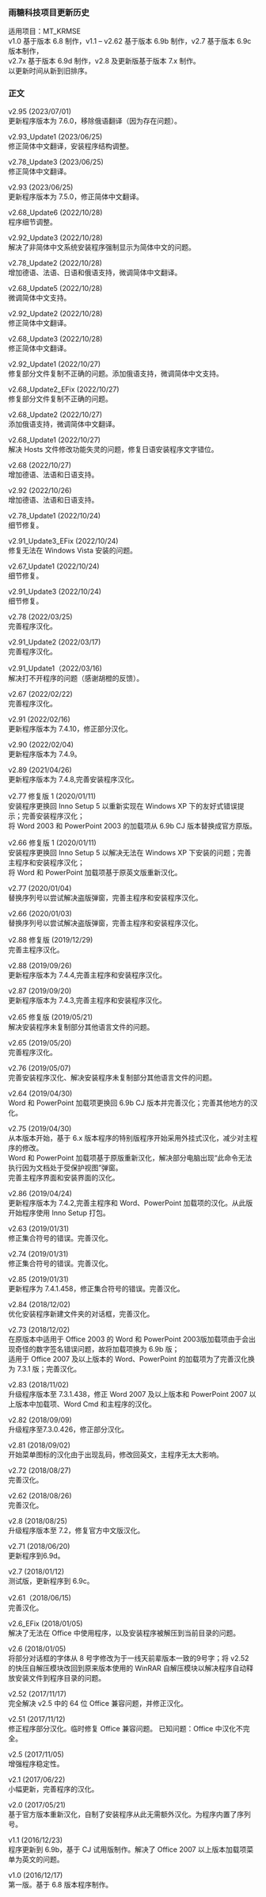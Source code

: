 ### 雨糖科技项目更新历史
适用项目：MT_KRMSE<br>
v1.0 基于版本 6.8 制作，v1.1 – v2.62 基于版本 6.9b 制作，v2.7 基于版本 6.9c 版本制作，<br>
v2.7x 基于版本 6.9d 制作，v2.8 及更新版基于版本 7.x 制作。<br>
以更新时间从新到旧排序。
### 正文
v2.95 (2023/07/01)<br>
更新程序版本为 7.6.0，移除俄语翻译（因为存在问题）。

v2.93_Update1 (2023/06/25)<br>
修正简体中文翻译，安装程序结构调整。

v2.78_Update3 (2023/06/25)<br>
修正简体中文翻译。

v2.93 (2023/06/25)<br>
更新程序版本为 7.5.0，修正简体中文翻译。

v2.68_Update6 (2022/10/28)<br>
程序细节调整。

v2.92_Update3 (2022/10/28)<br>
解决了非简体中文系统安装程序强制显示为简体中文的问题。

v2.78_Update2 (2022/10/28)<br>
增加德语、法语、日语和俄语支持，微调简体中文翻译。

v2.68_Update5 (2022/10/28)<br>
微调简体中文支持。

v2.92_Update2 (2022/10/28)<br>
修正简体中文翻译。

v2.68_Update3 (2022/10/28)<br>
修正简体中文翻译。

v2.92_Update1 (2022/10/27)<br>
修复部分文件复制不正确的问题。添加俄语支持，微调简体中文支持。

v2.68_Update2_EFix (2022/10/27)<br>
修复部分文件复制不正确的问题。

v2.68_Update2 (2022/10/27)<br>
添加俄语支持，微调简体中文翻译。

v2.68_Update1 (2022/10/27)<br>
解决 Hosts 文件修改功能失灵的问题，修复日语安装程序文字错位。

v2.68 (2022/10/27)<br>
增加德语、法语和日语支持。

v2.92 (2022/10/26)<br>
增加德语、法语和日语支持。

v2.78_Update1 (2022/10/24)<br>
细节修复。

v2.91_Update3_EFix (2022/10/24)<br>
修复无法在 Windows Vista 安装的问题。

v2.67_Update1 (2022/10/24)<br>
细节修复。

v2.91_Update3 (2022/10/24)<br>
细节修复。

v2.78 (2022/03/25)<br>
完善程序汉化。

v2.91_Update2 (2022/03/17)<br>
完善程序汉化。

v2.91_Update1（2022/03/16)<br>
解决打不开程序的问题（感谢胡橙的反馈）。

v2.67 (2022/02/22)<br>
完善程序汉化。

v2.91 (2022/02/16)<br>
更新程序版本为 7.4.10，修正部分汉化。

v2.90 (2022/02/04)<br>
更新程序版本为 7.4.9。

v2.89 (2021/04/26)<br>
更新程序版本为 7.4.8,完善安装程序汉化。

v2.77 修复版 1 (2020/01/11)<br>
安装程序更换回 Inno Setup 5 以重新实现在 Windows XP 下的友好式错误提示；完善安装程序汉化；<br>
将 Word 2003 和 PowerPoint 2003 的加载项从 6.9b CJ 版本替换成官方原版。

v2.66 修复版 1 (2020/01/11)<br>
安装程序更换回 Inno Setup 5 以解决无法在 Windows XP 下安装的问题；完善主程序和安装程序汉化；<br>
将 Word 和 PowerPoint 加载项基于原英文版重新汉化。

v2.77 (2020/01/04)<br>
替换序列号以尝试解决盗版弹窗，完善主程序和安装程序汉化。

v2.66 (2020/01/03)<br>
替换序列号以尝试解决盗版弹窗，完善主程序和安装程序汉化。

v2.88 修复版 (2019/12/29)<br>
完善主程序汉化。

v2.88 (2019/09/26)<br>
更新程序版本为 7.4.4,完善主程序和安装程序汉化。

v2.87 (2019/09/20)<br>
更新程序版本为 7.4.3,完善主程序和安装程序汉化。

v2.65 修复版 (2019/05/21)<br>
解决安装程序未复制部分其他语言文件的问题。

v2.65 (2019/05/20)<br>
完善程序汉化。

v2.76 (2019/05/07)<br>
完善安装程序汉化、解决安装程序未复制部分其他语言文件的问题。

v2.64 (2019/04/30)<br>
Word 和 PowerPoint 加载项更换回 6.9b CJ 版本并完善汉化；完善其他地方的汉化。

v2.75 (2019/04/30)<br>
从本版本开始，基于 6.x 版本程序的特别版程序开始采用外挂式汉化，减少对主程序的修改。<br>
Word 和 PowerPoint 加载项基于原版重新汉化，解决部分电脑出现“此命令无法执行因为文档处于受保护视图”弹窗。<br>
完善主程序界面和安装界面的汉化。

v2.86 (2019/04/24)<br>
更新程序版本为 7.4.2,完善主程序和 Word、PowerPoint 加载项的汉化。从此版开始程序使用 Inno Setup 打包。

v2.63 (2019/01/31)<br>
修正集合符号的错误。完善汉化。

v2.74 (2019/01/31)<br>
修正集合符号的错误。完善汉化。

v2.85 (2019/01/31)<br>
更新程序为 7.4.1.458，修正集合符号的错误。完善汉化。

v2.84 (2018/12/02)<br>
优化安装程序新建文件夹的对话框，完善汉化。

v2.73 (2018/12/02)<br>
在原版本中适用于 Office 2003 的 Word 和 PowerPoint 2003版加载项由于会出现奇怪的数字签名错误问题，故将加载项换为 6.9b 版；<br>
适用于 Office 2007 及以上版本的 Word、PowerPoint 的加载项为了完善汉化换为 7.3.1 版；完善汉化。

v2.83 (2018/11/02)<br>
升级程序版本至 7.3.1.438，修正 Word 2007 及以上版本和 PowerPoint 2007 以上版本中加载项、Word Cmd 和主程序的汉化。

v2.82 (2018/09/09)<br>
升级程序至7.3.0.426，修正部分汉化。

v2.81 (2018/09/02)<br>
开始菜单图标的汉化由于出现乱码，修改回英文，主程序无太大影响。

v2.72 (2018/08/27)<br>
完善汉化。

v2.62 (2018/08/26)<br>
完善汉化。

v2.8 (2018/08/25)<br>
升级程序版本至 7.2，修复官方中文版汉化。

v2.71 (2018/06/20)<br>
更新程序到6.9d。

v2.7 (2018/01/12)<br>
测试版，更新程序到 6.9c。

v2.61（2018/06/15)<br>
完善汉化。

v2.6_EFix (2018/01/05)<br>
解决了无法在 Office 中使用程序，以及安装程序被解压到当前目录的问题。

v2.6 (2018/01/05)<br>
将部分对话框的字体从 8 号字修改为于一线天前辈版本一致的9号字；将 v2.52 的快压自解压模块改回到原来版本使用的 WinRAR 自解压模块以解决程序自动释放安装文件到程序目录的问题。

v2.52 (2017/11/17)<br>
完全解决 v2.5 中的 64 位 Office 兼容问题，并修正汉化。

v2.51 (2017/11/12)<br>
修正程序部分汉化。临时修复 Office 兼容问题。
已知问题：Office 中汉化不完全。

v2.5 (2017/11/05)<br>
增强程序稳定性。

v2.1 (2017/06/22)<br>
小幅更新，完善程序的汉化。

v2.0 (2017/05/21)<br>
基于官方版本重新汉化，自制了安装程序从此无需额外汉化。为程序内置了序列号。

v1.1 (2016/12/23)<br>
程序更新到 6.9b，基于 CJ 试用版制作。解决了 Office 2007 以上版本加载项菜单为英文的问题。

v1.0 (2016/12/17)<br>
第一版。基于 6.8 版本程序制作。
